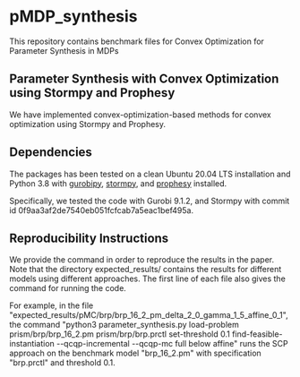 # pMDP_synthesis
This repository contains benchmark files for Convex Optimization for Parameter Synthesis in MDPs

## Parameter Synthesis with Convex Optimization using Stormpy and Prophesy

We have implemented convex-optimization-based methods for convex optimization using Stormpy and Prophesy.

## Dependencies


The packages has been tested on a clean Ubuntu 20.04 LTS installation and Python 3.8 with [gurobipy](https://www.gurobi.com/downloads/gurobi-software/), [stormpy](https://moves-rwth.github.io/stormpy/), and [prophesy](https://github.com/mcubuktepe/prophesy) installed.

Specifically, we tested the code with Gurobi 9.1.2, and Stormpy with commit id 0f9aa3af2de7540eb051fcfcab7a5eac1bef495a.


## Reproducibility Instructions

We provide the command in order to reproduce the results in the paper. Note that the directory expected_results/ contains the results for different models using different approaches. The first line of each file also gives the command for running the code.

For example, in the file "expected_results/pMC/brp/brp_16_2_pm_delta_2_0_gamma_1_5_affine_0_1", the command "python3 parameter_synthesis.py load-problem prism/brp/brp_16_2.pm prism/brp/brp.prctl set-threshold 0.1 find-feasible-instantiation --qcqp-incremental --qcqp-mc full below affine"  runs the SCP approach on the benchmark model "brp_16_2.pm" with specification "brp.prctl" and threshold 0.1.
